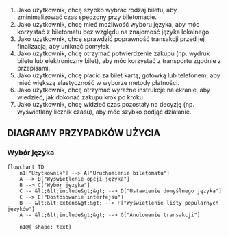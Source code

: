 1. Jako użytkownik, chcę szybko wybrać rodzaj biletu, aby zminimalizować czas
spędzony przy biletomacie.
2. Jako użytkownik, chcę mieć możliwość wyboru języka, aby móc korzystać z
biletomatu bez względu na znajomość języka lokalnego.
3. Jako użytkownik, chcę sprawdzić poprawność transakcji przed jej finalizacją,
aby uniknąć pomyłek.
4. Jako użytkownik, chcę otrzymać potwierdzenie zakupu (np. wydruk biletu lub
elektroniczny bilet), aby móc korzystać z transportu zgodnie z przepisami.
5. Jako użytkownik, chcę płacić za bilet kartą, gotówką lub telefonem, aby mieć
większą elastyczność w wyborze metody płatności.
6. Jako użytkownik, chcę otrzymać wyraźne instrukcje na ekranie, aby wiedzieć,
jak dokonać zakupu krok po kroku.
7. Jako użytkownik, chcę widzieć czas pozostały na decyzję (np. wyświetlany
licznik czasu), aby móc szybko podjąć działanie.

## DIAGRAMY PRZYPADKÓW UŻYCIA
### Wybór języka

``` mermaid
flowchart TD
    n1["Użytkownik"] --> A["Uruchomienie biletomatu"]
    A --> B["Wyświetlenie opcji języka"]
    B --> C["Wybór języka"]
    C -- &lt;&lt;include&gt;&gt; --> D["Ustawienie domyślnego języka"]
    C --> E["Dostosowanie interfejsu"]
    B -- &lt;&lt;extend&gt;&gt; --> F["Wyświetlenie listy popularnych języków"]
    A -- &lt;&lt;include&gt;&gt; --> G["Anulowanie transakcji"]

    n1@{ shape: text}
```
